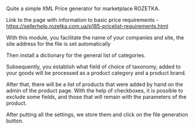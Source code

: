 Quite a simple XML Price generator for marketplace ROZETKA.

Link to the page with information to basic price requirements - https://sellerhelp.rozetka.com.ua/p185-pricelist-requirements.html

With this module, you facilitate the name of your companies and site, the site address for the file is set automatically

Then install a dictionary for the general list of categories.

Subsequently, you establish what field of choice of taxonomy, added to your goods will be processed as a product category and a product brand.

After that, there will be a list of products that were added by hand on the admin of the product page. With the help of checkboxes, it is possible to exclude some fields, and those that will remain with the parameters of the product.

After putting all the settings, we store them and click on the file generation button.
